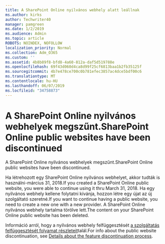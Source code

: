```yaml
---
title: A SharePoint Online nyilvános webhely alatt leállnak
ms.author: kirks
author: Techwriter40
manager: pamgreen
ms.date: 1/2/2019
ms.audience: Admin
ms.topic: article
ROBOTS: NOINDEX, NOFOLLOW
localization_priority: Normal
ms.collection: Adm_O365
ms.custom: ''
ms.assetid: 4b8b89f8-bfd8-4a60-812a-daf5d519788e
ms.openlocfilehash: 69f43d060d4ca8d99f25cf6813baa1b2fb35125f
ms.sourcegitcommit: 4b7e478ce700c0b781efec3857ac4dce5bdf00c6
ms.translationtype: MT
ms.contentlocale: hu-HU
ms.lasthandoff: 06/07/2019
ms.locfileid: "34758873"
---
```

# <a name="sharepoint-online-public-websites-have-been-discontinued"></a><span data-ttu-id="270df-102">A SharePoint Online nyilvános webhelyek megszűnt.</span><span class="sxs-lookup"><span data-stu-id="270df-102">SharePoint Online public websites have been discontinued</span></span>

<span data-ttu-id="270df-103">A SharePoint Online nyilvános webhelyek megszűnt.</span><span class="sxs-lookup"><span data-stu-id="270df-103">SharePoint Online public websites have been discontinued.</span></span>

<span data-ttu-id="270df-104">Ha létrehozott egy SharePoint Online nyilvános webhelyet, akkor tudták is használni-március 31, 2018.</span><span class="sxs-lookup"><span data-stu-id="270df-104">If you created a SharePoint Online public website, you were able to continue using it thru March 31, 2018.</span></span> <span data-ttu-id="270df-105">Ha egy nyilvános webhely kellene folytatni kívánja, hozzon létre egy újat az új szolgáltató szeretné.</span><span class="sxs-lookup"><span data-stu-id="270df-105">If you want to continue having a public website, you need to create a new one with a new provider.</span></span> <span data-ttu-id="270df-106">A SharePoint Online nyilvános webhely tartalma törölve lett.</span><span class="sxs-lookup"><span data-stu-id="270df-106">The content on your SharePoint Online public website has been deleted.</span></span>

<span data-ttu-id="270df-107">Információ arról, hogy a nyilvános webhely felfüggesztését [a szolgáltatás felfüggesztését folyamat részleteit](https://go.microsoft.com/fwlink/?linkid=866980)talál.</span><span class="sxs-lookup"><span data-stu-id="270df-107">For info about the public website discontinuation, see [Details about the feature discontinuation process](https://go.microsoft.com/fwlink/?linkid=866980).</span></span>
